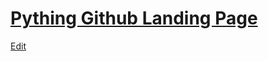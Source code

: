 # [Pything Github Landing Page](https://pything.github.io)

[Edit](https://app.forestry.io/sites/kv7dnxvgoeetiw/#/)
